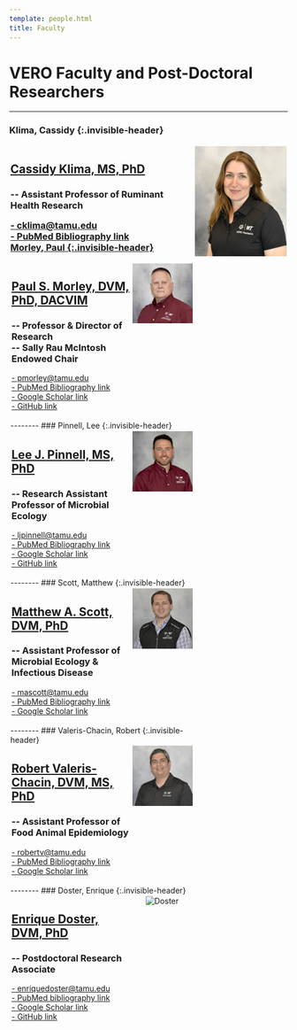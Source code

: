 ```yaml
---
template: people.html
title: Faculty
---
```

# <b>VERO Faculty and Post-Doctoral Researchers</b>
-----
### Klima, Cassidy  {:.invisible-header}
<div style="display: grid; grid-template-columns: 2fr 1fr; grid-template-rows: auto auto; gap: 2px; padding: 2px;">
  <div style="grid-column: 2; grid-row: 1 / span 2; text-align: center;">
       <img src="../assets/CassidyKlima.Sept2024 5-8-25.jpg" alt="Klima" loading="lazy" width="250" style="margin-right: 2px;"/>
  </div>
  <div style="grid-column: 1; grid-row: 1;">
    <a href="../people/klima"><h2>Cassidy Klima, MS, PhD</h2></a>
    <h3>-- Assistant Professor of Ruminant Health Research <br>
<p><a href="mailto:cklima@tamu.edu">- cklima@tamu.edu</a><br>
<a href="https://www.ncbi.nlm.nih.gov/myncbi/cassidy.klima.1/bibliography/public/">- PubMed Bibliography link</a><br>
<a href="https://scholar.google.com/citations?user=0pvnvV0AAAAJ&hl=en>- Google Scholar link</a><br>
  </div>
</div> 
  
--------
### Morley, Paul  {:.invisible-header}
<div style="display: grid; grid-template-columns: 2fr 1fr; grid-template-rows: auto auto; gap: 2px; padding: 2px;">
  <div style="grid-column: 2; grid-row: 1 / span 2; text-align: center;">
       <img src="../assets/1.Morley.2023.web_small2.jpg" alt="Morley" loading="lazy" width="250" style="margin-right: 2px;"/>
  </div>
  <div style="grid-column: 1; grid-row: 1;">
    <a href="../people/morley"><h2>Paul S. Morley, DVM, PhD, DACVIM</h2></a>
    <h3>-- Professor & Director of Research <br>
    -- Sally Rau McIntosh Endowed Chair </h3>
    <p><a href="mailto:pmorley@tamu.edu">- pmorley@tamu.edu</a><br>
    <a href="https://www.ncbi.nlm.nih.gov/myncbi/14Ikqzq30Nv5a/bibliography/public/">- PubMed Bibliography link</a><br>
    <a href="https://scholar.google.com/citations?user=T-yNyx0AAAAJ&hl=en">- Google Scholar link</a><br>
    <a href="https://github.com/Microbial-Ecology-Group">- GitHub link</a></p>  
   </div>
</div>
--------
### Pinnell, Lee  {:.invisible-header}
<div style="display: grid; grid-template-columns: 2fr 1fr; grid-template-rows: auto auto; gap: 2px; padding: 2px;">
  <div style="grid-column: 2; grid-row: 1 / span 2; text-align: center;">
    <img src="../assets/Pinnell.web.jpg" alt="Pinell" loading="lazy" width="250" style="margin-right: 2px;"/>
  </div>
  <div style="grid-column: 1; grid-row: 1;">
    <a href="../people/pinnell"><h2>Lee J. Pinnell, MS, PhD</h2></a>
    <h3>-- Research Assistant Professor of Microbial Ecology </h3>
    <p><a href="mailto:ljpinnell@tamu.edu">- ljpinnell@tamu.edu<br>
    <a href="https://pubmed.ncbi.nlm.nih.gov/?term=Valeris-Chacin+R&cauthor_id=33164808">- PubMed Bibliography link</a><br>
    <a href="https://scholar.google.com/citations?user=5AFfRq4AAAAJ&hl">- Google Scholar link</a><br>
    <a href="https://github.com/ljpinnell">- GitHub link</a></p>    
  </div>
</div>
--------
### Scott, Matthew  {:.invisible-header}
<div style="display: grid; grid-template-columns: 2fr 1fr; grid-template-rows: auto auto; gap: 2px; padding: 2px;">
  <div style="grid-column: 2; grid-row: 1 / span 2; text-align: center;">
    <img src="../assets/Scott.web.jpg" alt="Scott" loading="lazy" width="250" style="margin-right: 2px;"/>
  </div>
  <div style="grid-column: 1; grid-row: 1;">
    <a href="../people/scott"><h2>Matthew A. Scott, DVM, PhD</h2></a>
    <h3>-- Assistant Professor of Microbial Ecology & Infectious Disease</h3>
    <p><a href="mailto:mascott@tamu.edu">- mascott@tamu.edu<br>
    <a href="https://www.ncbi.nlm.nih.gov/myncbi/1V5hGBqnfdQEja/bibliography/public/">- PubMed Bibliography link</a><br>
    <a href="https://scholar.google.com/citations?user=P2Mfcf8AAAAJ&hl=en&oi=sra">- Google Scholar link</a></p>
  </div>
</div>
--------
### Valeris-Chacin, Robert {:.invisible-header}
<div style="display: grid; grid-template-columns: 2fr 1fr; grid-template-rows: auto auto; gap: 2px; padding: 2px;">
  <div style="grid-column: 2; grid-row: 1 / span 2; text-align: center;">
    <img src="../assets/Valeris-Chacin.web.jpg" alt="Valeris" loading="lazy" width="250" style="margin-right: 2px;"/>
  </div>
  <div style="grid-column: 1; grid-row: 1;">
    <a href="../people/valeris"><h2>Robert Valeris-Chacin, DVM, MS, PhD</h2></a>
    <h3>-- Assistant Professor of Food Animal Epidemiology</h3>
    <p><a href="mailto:robertv@tamu.edu">- robertv@tamu.edu</a><br>
    <a href="https://pubmed.ncbi.nlm.nih.gov/?term=Valeris-Chacin+R&cauthor_id=33164808">- PubMed Bibliography link</a><br>
    <a href="https://scholar.google.com/citations?user=5AFfRq4AAAAJ&hl">- Google Scholar link</a>
  </div>
</div>
--------
### Doster, Enrique  {:.invisible-header}
<div style="display: grid; grid-template-columns: 2fr 1fr; grid-template-rows: auto auto; gap: 2px; padding: 2px;">
  <div style="grid-column: 2; grid-row: 1 / span 2; text-align: center;">
    <img src="../../assets/Doster2.web.jpg" alt="Doster" loading="lazy" width="250" style="margin-right: 2px;"/>
  </div>
  <div style="grid-column: 1; grid-row: 1;">
    <a href="../people/doster"><h2>Enrique Doster, DVM, PhD</h2></a>
    <h3>-- Postdoctoral Research Associate</h3>
    <p><a href="mailto:enriquedoster@tamu.edu">- enriquedoster@tamu.edu<br>
    <a href="https://www.ncbi.nlm.nih.gov/myncbi/enrique.doster.1/bibliography/public/">- PubMed bibliography link</a><br>
    <a href="https://scholar.google.com/citations?user=DRqM0WoAAAAJ&hl=en&oi=ao">- Google Scholar link</a><br>
    <a href="https://github.com/EnriqueDoster">- GitHub link</a></p>  
  </div>
</div>

